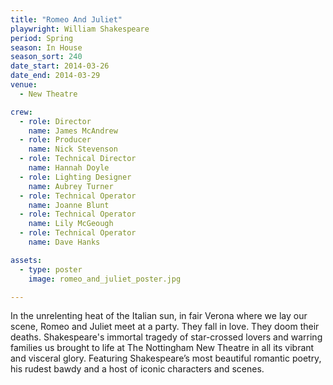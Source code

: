 ```yaml
---
title: "Romeo And Juliet"
playwright: William Shakespeare
period: Spring
season: In House
season_sort: 240
date_start: 2014-03-26
date_end: 2014-03-29
venue:
  - New Theatre

crew:
  - role: Director
    name: James McAndrew
  - role: Producer
    name: Nick Stevenson
  - role: Technical Director
    name: Hannah Doyle
  - role: Lighting Designer
    name: Aubrey Turner
  - role: Technical Operator
    name: Joanne Blunt
  - role: Technical Operator
    name: Lily McGeough
  - role: Technical Operator
    name: Dave Hanks

assets:
  - type: poster
    image: romeo_and_juliet_poster.jpg

---
```


In the unrelenting heat of the Italian sun, in fair Verona where we lay our scene, Romeo and Juliet meet at a party. They fall in love. They doom their deaths. Shakespeare's immortal tragedy of star-crossed lovers and warring families us brought to life at The Nottingham New Theatre in all its vibrant and visceral glory. Featuring Shakespeare’s most beautiful romantic poetry, his rudest bawdy and a host of iconic characters and scenes.

